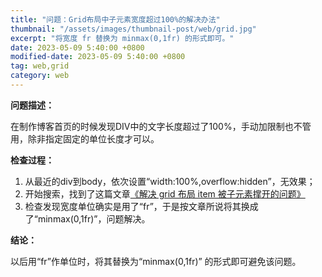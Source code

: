 ```yaml
---
title: "问题：Grid布局中子元素宽度超过100%的解决办法"
thumbnail: "/assets/images/thumbnail-post/web/grid.jpg"
excerpt: "将宽度 fr 替换为 minmax(0,1fr) 的形式即可。"
date: 2023-05-09 5:40:00 +0800
modified-date: 2023-05-09 5:40:00 +0800
tag: web,grid
category: web
---
```


<b>问题描述：</b>

在制作博客首页的时候发现DIV中的文字长度超过了100%，手动加限制也不管用，除非指定固定的单位长度才可以。

<b>检查过程：</b>

1. 从最近的div到body，依次设置“width:100%,overflow:hidden”，无效果；
2. 开始搜索，找到了这篇文章[《解决 grid 布局 item 被子元素撑开的问题》][《解决 grid 布局 item 被子元素撑开的问题》]
3. 检查发现宽度单位确实是用了“fr”，于是按文章所说将其换成了“minmax(0,1fr)”，问题解决。

<b>结论：</b>

以后用“fr”作单位时，将其替换为“minmax(0,1fr)” 的形式即可避免该问题。

[《解决 grid 布局 item 被子元素撑开的问题》]: https://my.oschina.net/Cubicluo/blog/5356233
